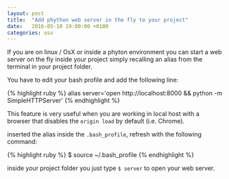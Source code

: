 ```yaml
---
layout: post
title:  "Add phython web server in the fly to your project"
date:   2016-05-10 19:00:00 +0100
categories: osx
---
```

If you are on linux / OsX or inside a phyton environment you can start a web server on the fly inside your project simply recalling an alias from the terminal in your project folder.

You have to edit your bash profile and add the following line:

{% highlight ruby %}
alias server='open http://localhost:8000 && python -m SimpleHTTPServer'
{% endhighlight %}

This feature is very useful when you are working in local host with a browser that disables the `origin load` by default (i.e. Chrome).

inserted the alias inside the `.bash_profile`, refresh with the following command:

{% highlight ruby %}
$ source ~/.bash_profile
{% endhighlight %}

inside your project folder you just type `$ server` to open your web server.
